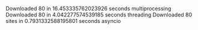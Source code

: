 
Downloaded 80 in 16.453335762023926 seconds multiprocessing 
Downloaded 80 in 4.042277574539185 seconds threading 
Downloaded 80 sites in 0.7931332588195801 seconds asyncio 
